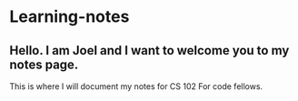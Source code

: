 # Learning-notes

## Hello. I am Joel and I want to welcome you to my notes page. 


This is where I will document my notes for CS 102 For code fellows.
